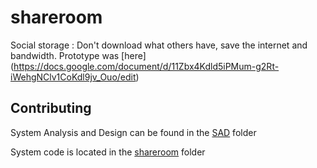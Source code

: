 shareroom
=========

Social storage : Don't download what others have, save the internet and bandwidth. 
Prototype was [here] (https://docs.google.com/document/d/11Zbx4Kdld5iPMum-g2Rt-iWehgNClv1CoKdl9jv_Ouo/edit)


## Contributing
System Analysis and Design can be found in the [SAD](https://github.com/mbacho/shareroom/tree/master/SAD) folder

System code is located in the [shareroom](https://github.com/mbacho/shareroom/tree/master/shareroom) folder

